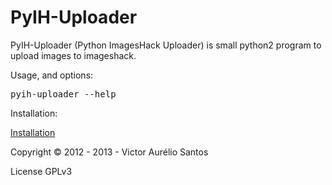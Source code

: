 PyIH-Uploader
=============

PyIH-Uploader (Python ImagesHack Uploader) is small python2 program to upload images to imageshack.

Usage, and options:
<pre>
pyih-uploader --help
</pre>

Installation:

<a href="https://github.com/hotvic/pyih-uploader/wiki/Installation">Installation</a>

Copyright © 2012 - 2013 - Victor Aurélio Santos

License GPLv3
